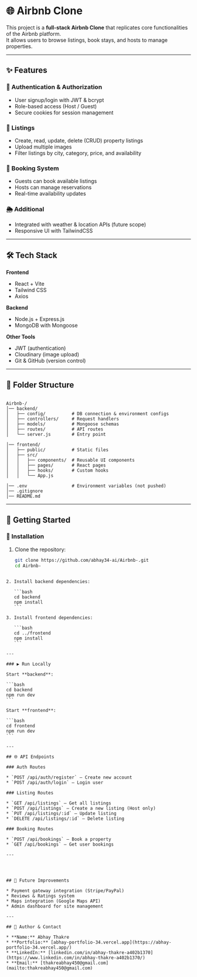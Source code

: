 

# 🌐 Airbnb Clone

This project is a **full-stack Airbnb Clone** that replicates core functionalities of the Airbnb platform.  
It allows users to browse listings, book stays, and hosts to manage properties.  

---

## ✨ Features

### 🔑 Authentication & Authorization
- User signup/login with JWT & bcrypt
- Role-based access (Host / Guest)
- Secure cookies for session management

### 🏡 Listings
- Create, read, update, delete (CRUD) property listings
- Upload multiple images
- Filter listings by city, category, price, and availability

### 📅 Booking System
- Guests can book available listings
- Hosts can manage reservations
- Real-time availability updates

### 🌦️ Additional
- Integrated with weather & location APIs (future scope)
- Responsive UI with TailwindCSS

---

## 🛠️ Tech Stack

**Frontend**
- React + Vite  
- Tailwind CSS  
- Axios  

**Backend**
- Node.js + Express.js  
- MongoDB with Mongoose  

**Other Tools**
- JWT (authentication)  
- Cloudinary (image upload)  
- Git & GitHub (version control)  

---

## 📂 Folder Structure

```

Airbnb-/
│── backend/
│   ├── config/          # DB connection & environment configs
│   ├── controllers/     # Request handlers
│   ├── models/          # Mongoose schemas
│   ├── routes/          # API routes
│   └── server.js        # Entry point

│── frontend/
│   ├── public/          # Static files
│   ├── src/
│   │   ├── components/  # Reusable UI components
│   │   ├── pages/       # React pages
│   │   ├── hooks/       # Custom hooks
│   │   └── App.js

│── .env                 # Environment variables (not pushed)
│── .gitignore
│── README.md

````

---

## 🚀 Getting Started

### 🔧 Installation
1. Clone the repository:
   ```bash
   git clone https://github.com/abhay34-ai/Airbnb-.git
   cd Airbnb-
````

2. Install backend dependencies:

   ```bash
   cd backend
   npm install
   ```

3. Install frontend dependencies:

   ```bash
   cd ../frontend
   npm install
   ```

---

### ▶️ Run Locally

Start **backend**:

```bash
cd backend
npm run dev
```

Start **frontend**:

```bash
cd frontend
npm run dev
```

---

## 🌐 API Endpoints

### Auth Routes

* `POST /api/auth/register` – Create new account
* `POST /api/auth/login` – Login user

### Listing Routes

* `GET /api/listings` – Get all listings
* `POST /api/listings` – Create a new listing (Host only)
* `PUT /api/listings/:id` – Update listing
* `DELETE /api/listings/:id` – Delete listing

### Booking Routes

* `POST /api/bookings` – Book a property
* `GET /api/bookings` – Get user bookings

---




## 🚧 Future Improvements

* Payment gateway integration (Stripe/PayPal)
* Reviews & Ratings system
* Maps integration (Google Maps API)
* Admin dashboard for site management

---

## 👤 Author & Contact

* **Name:** Abhay Thakre
* **Portfolio:** [abhay-portfolio-34.vercel.app](https://abhay-portfolio-34.vercel.app/)
* **LinkedIn:** [linkedin.com/in/abhay-thakre-a402b1370](https://www.linkedin.com/in/abhay-thakre-a402b1370/)
* **Email:** [thakreabhay450@gmail.com](mailto:thakreabhay450@gmail.com)


